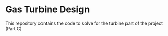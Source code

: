 # Gas Turbine Design

This repository contains the code to solve for the turbine part of the project (Part C)
